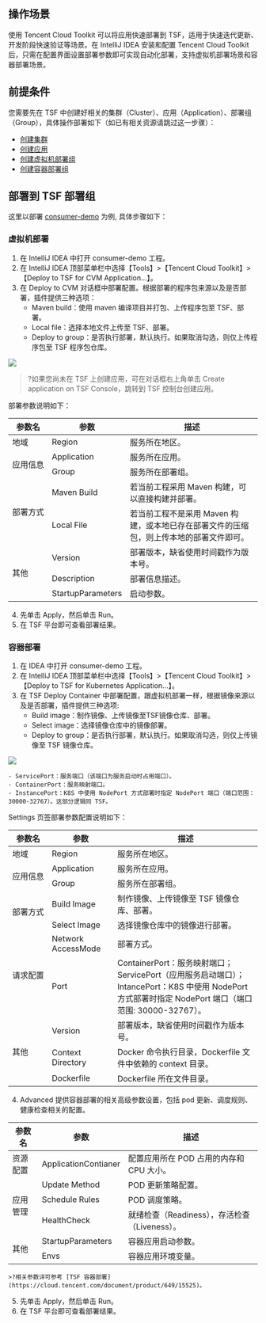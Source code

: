 ## 操作场景
使用 Tencent Cloud Toolkit 可以将应用快速部署到 TSF，适用于快速迭代更新、开发阶段快速验证等场景。在 IntelliJ IDEA 安装和配置 Tencent Cloud Toolkit 后，只需在配置界面设置部署参数即可实现自动化部署，支持虚拟机部署场景和容器部署场景。

## 前提条件

您需要先在 TSF 中创建好相关的集群（Cluster）、应用（Application）、部署组（Group），具体操作部署如下（如已有相关资源请跳过这一步骤）：
  - [创建集群](https://cloud.tencent.com/document/product/649/13684)
  - [创建应用](https://cloud.tencent.com/document/product/649/13686)
  - [创建虚拟机部署组](https://cloud.tencent.com/document/product/649/15524)
  - [创建容器部署组](https://cloud.tencent.com/document/product/649/15525)

## 部署到 TSF 部署组
这里以部署 [consumer-demo](https://github.com/tencentyun/tsf-simple-demo/tree/release/1.23.0-greenwich/consumer-demo) 为例, 具体步骤如下：

### 虚拟机部署
1. 在 IntelliJ IDEA 中打开 consumer-demo 工程。
2. 在 IntelliJ IDEA 顶部菜单栏中选择【Tools】>【Tencent Cloud Toolkit】>【Deploy to TSF for CVM Application...】。
3. 在 Deploy to CVM 对话框中部署配置。根据部署的程序包来源以及是否部署，插件提供三种选项：
   - Maven build：使用 maven 编译项目并打包、上传程序包至 TSF、部署。
   - Local file：选择本地文件上传至 TSF、部署。
   - Deploy to group：是否执行部署，默认执行。如果取消勾选，则仅上传程序包至 TSF 程序包仓库。
 
 ![](https://main.qcloudimg.com/raw/5dbef71c07478f3ec9e8e7871b935b14.png)
>?如果您尚未在 TSF 上创建应用，可在对话框右上角单击 Create application on TSF Console，跳转到 TSF 控制台创建应用。

部署参数说明如下：

<table>
<tr>
<th>参数名</th>
<th>参数</th>
<th>描述</th>
</tr>
<tbody><tr>
<td>地域</td>
<td>Region</td>
<td>服务所在地区。</td>
</tr>
<tr>
<td rowspan="2"><nobr>应用信息</nobr></td>
<td>Application</td>
<td>服务所在应用。</td>
</tr>
<tr>
<td>Group</td>
<td>服务所在部署组。</td>
</tr>
<tr>
<td rowspan="2">部署方式</td>
<td>Maven Build</td>
<td>若当前工程采用 Maven 构建，可以直接构建并部署。</td>
</tr>
<tr>
<td>Local File</td>
<td>若当前工程不是采用 Maven 构建，或本地已存在部署文件的压缩包，则上传本地的部署文件即可。</td>
</tr>
<tr>
<td rowspan="3">其他</td>
<td>Version</td>
<td>部署版本，缺省使用时间戳作为版本号。</td>
</tr>
<tr>
<td>Description</td>
<td>部署信息描述。</td>
</tr>
<tr>
<td>StartupParameters</td>
<td>启动参数。</td>
</tr>
</tbody></table>

4. 先单击 Apply，然后单击 Run。
5. 在 TSF 平台即可查看部署结果。

### 容器部署

1. 在 IDEA 中打开 consumer-demo 工程。
2. 在 IntelliJ IDEA 顶部菜单栏中选择【Tools】>【Tencent Cloud Toolkit】>【Deploy to TSF for Kubernetes Application...】。
3. 在 TSF Deploy Container 中部署配置，跟虚拟机部署一样，根据镜像来源以及是否部署，插件提供三种选项:
   - Build image：制作镜像、上传镜像至TSF镜像仓库、部署。
   - Select image：选择镜像仓库中的镜像部署。
   - Deploy to group：是否执行部署，默认执行。如果取消勾选，则仅上传镜像至 TSF 镜像仓库。

 ![](https://main.qcloudimg.com/raw/a6de14f0ced5ddfc477bb2c9d881c8d1.png)

	- ServicePort：服务端口（该端口为服务启动时占用端口）。
	- ContainerPort：服务映射端口。
	- InstancePort：K8S 中使用 NodePort 方式部署时指定 NodePort 端口（端口范围：30000-32767）。这部分逻辑同 TSF。

Settings 页签部署参数配置说明如下：
<table>
<thead>
<tr>
<th>参数名</th>
<th>参数</th>
<th>描述</th>
</tr>
</thead>
<tbody><tr>
<td>地域</td>
<td>Region</td>
<td>服务所在地区。</td>
</tr>
<tr>
<td rowspan="2"><nobr>应用信息</nobr></td>
<td>Application</td>
<td>服务所在应用。</td>
</tr>
<tr>
<td>Group</td>
<td>服务所在部署组。</td>
</tr>
<tr>
<td rowspan="2">部署方式</td>
<td>Build Image</td>
<td>制作镜像、上传镜像至 TSF 镜像仓库、部署。</td>
</tr>
<tr>
<td>Select Image</td>
<td>选择镜像仓库中的镜像进行部署。</td>
</tr>
<tr>
<td rowspan="2">请求配置</td>
<td>Network AccessMode</td>
<td>部署方式。</td>
</tr>
<tr>
<td>Port</td>
<td>ContainerPort：服务映射端口；ServicePort（应用服务启动端口）；<br>IntancePort：K8S 中使用 NodePort 方式部署时指定 NodePort 端口（端口范围: 30000-32767）。</td>
</tr>
<tr>
<td rowspan="3">其他</td>
<td>Version</td>
<td>部署版本，缺省使用时间戳作为版本号。</td>
</tr>
<tr>
<td>Context Directory</td>
<td>Docker 命令执行目录，Dockerfile 文件中依赖的 context 目录。</td>
</tr>
<tr>
<td>Dockerfile</td>
<td>Dockerfile 所在文件目录。</td>
</tr>
</tbody></table>

4. Advanced 提供容器部署的相关高级参数设置，包括 pod 更新、调度规则、健康检查相关的配置。
<table>
<thead>
<tr>
<th>参数名</th>
<th>参数</th>
<th>描述</th>
</tr>
</thead>
<tbody><tr>
<td>资源配置</td>
<td>ApplicationContianer</td>
<td>配置应用所在 POD 占用的内存和 CPU 大小。</td>
</tr>
<tr>
<td rowspan="3">应用管理</td>
<td>Update Method</td>
<td>POD 更新策略配置。</td>
</tr>
<tr>
<td>Schedule Rules</td>
<td>POD 调度策略。</td>
</tr>
<tr>
<td>HealthCheck</td>
<td>就绪检查（Readiness），存活检查（Liveness）。</td>
</tr>
<tr>
<td rowspan="2">其他</td>
<td>StartupParameters</td>
<td>容器应用启动参数。</td>
</tr>
<tr>
<td>Envs</td>
<td>容器应用环境变量。</td>
</tr>
</tbody></table>

	>?相关参数详可参考 [TSF 容器部署](https://cloud.tencent.com/document/product/649/15525)。

5. 先单击 Apply，然后单击 Run。
6. 在 TSF 平台即可查看部署结果。
